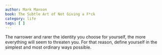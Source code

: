 ```yaml
---
author: Mark Manson
book: The Subtle Art of Not Giving a F*ck
category: life
tags: [ ]
---
```

The narrower and rarer the identity you choose for yourself, the more everything will seem to threaten you. For that reason, define yourself in the simplest and most ordinary ways possible.


